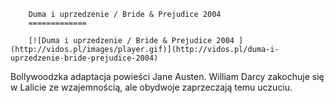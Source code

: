 
        Duma i uprzedzenie / Bride & Prejudice 2004 
        =============
        
        [![Duma i uprzedzenie / Bride & Prejudice 2004 ](http://vidos.pl/images/player.gif)](http://vidos.pl/duma-i-uprzedzenie-bride-prejudice-2004)
        
        
 Bollywoodzka adaptacja powieści Jane Austen. William Darcy zakochuje się w Lalicie ze wzajemnością, ale obydwoje zaprzeczają temu uczuciu.
    